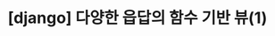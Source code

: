 ---
layout: single
title:  "[django] 다양한 읍답의 함수 기반 뷰(1)"
categories: django
tag: [python, django, MySQL, react]
toc: true
author_profile: false
sidebar:
    nav: "docs"
---